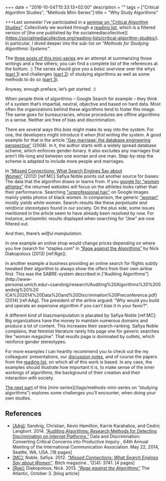 +++
date = "2016-10-04T15:33:13+02:00"
description = ""
tags = ["Critical Algorithm Studies", "Methods Mini-Series"]
title = "Why Study Algorithms"

+++Last semester I’ve participated in a [seminar on “Critical Algorithm Studies”](https://algorithmstudies.wordpress.com/). Collectively we worked through a [reading list](https://algorithmstudies.files.wordpress.com/2016/03/readings.pdf), which is a filtered version of [the one published by the socialmediacollective](
(https://socialmediacollective.org/reading-lists/critical-algorithm-studies/). In particular, I dived deeper into the sub-list on _“Methods for Studying Algorithmic Systems”_.

The [three posts of this mini-series](/tags/methods-mini-series) are an attempt at summarizing those writings and a
few others; you can find a complete list of the references at the bottom. :)
The series should give you a _basic overview_ over the whys ([part 1](/article/why-study-algorithms/)) and challenges ([part 2](/article/challenges-when-studying-algorithms/)) of studying algorithms as well as some methods to do so ([part 3](/article/methods-for-studying-algorithms/)).

Anyway, enough preface, let’s get started. :)

<!--more-->

When people think of algorithms – Google Search for example –
they think of a system that’s impartial, neutral, objective and based on hard data. Most often the organizations behind these algorithms tend to foster this image. The same goes for bureaucracies, whose procedures are offline algorithms in a sense. Neither are free of bias and discrimination.

There are several ways this _bias_ might make its way into the system. For one, the developers might introduce it _when first writing the system_. A good example for that is the article [“Gay marriage: the database engineering perspective”](https://qntm.org/gay) (2008). In it, the author starts with a widely spread database scheme, which enforces gender-binary. It also excludes any marriages that aren’t life-long and between one woman and one man. Step-by-step the scheme is adapted to include more people and marriages.

In [“Missed Connections: What Search Engines Say about Women”](https://safiyaunoble.files.wordpress.com/2012/03/54_search_engines.pdf)&nbsp;(2012)&nbsp;[ref:MC] Safiya Noble points out another source for biases: The data that the algorithm draws or learns from. If you [google for “women athletes”](https://encrypted.google.com/search?hl=en&q=women%20athletes) the returned websites will focus on the athletes looks rather than their
performance. Searching ["unprofessional hair"](https://www.google.at/search?tbm=isch&q=unprofessional+hair&tbs=imgo:1&gws_rd=cr&ei=2FlYV8f2JYXjUZCtoPgB) on Google Images mainly yields photos of black women. In comparison, the generic [“woman”](https://www.google.at/search?tbs=imgo%3A1&tbm=isch&sa=1&btnG=Search&q=woman) mostly yields white women. Search-results like these _perpetuate and reinforce stereotypes_ found in our society. On the plus side, some issues mentioned in the article seem to have already been resolved by now. For instance, antisemitic results displayed when searching for “Jew” are now filtered out.

And then, there’s _willful manipulation_.

In one example an online shop would change prices depending on where you live (search for “staples.com” in [“Rage against the Algorithms”](http://www.theatlantic.com/technology/archive/2013/10/rage-against-the-algorithms/280255/) by Nick Diakopolous (2013)&nbsp;[ref:Rge]).

In another example a business providing an online search for flights subtly tweaked their algorithm to always show the offers from their own airline first. This was the SABRE-system described in [“Auditing Algorithms”](http://www­personal.umich.edu/~csandvig/research/Auditing%20Algorithms%20%20Sandvig%20%20 ICA%202014%20Data%20and%20Discrimination%20Preconference.pdf) (2014)&nbsp;[ref:AAg]. The president of the airline argued: “Why would you build and operate an expensive algorithm if you can’t bias it in your favor?”.

A different kind of bias/manipulation is placated by Safiya Noble&nbsp;[ref:MC]: Big organizations have the money to maintain numerous domains and produce a lot of content. This increases their search-ranking. Safiya Noble complains, that feminist literature rarely hits page one for generic searches like “woman magazine”. That results page is dominated by outlets, which reinforce gender stereotypes.

For more examples I can heartily recommend you to check out the my colleagues’ presentations, our [discussion notes](https://algorithmstudies.wordpress.com/), and of course the papers from the [reading list](https://algorithmstudies.files.wordpress.com/2016/03/readings.pdf), on which all of this work is based. In any case, the examples should illustrate how important it is, to make sense of the inner workings of algorithms, the background of their creation and their interaction with society.

[The next part](/article/challenges-when-studying-algorithms/) of this [mini-series](/tags/methods-mini-series on “studying algorithms”) explores some challenges you’ll encounter, when doing your own studies.

## References

- <a id="ref:AAg" href="#ref:AAg">[AAg]:</a> Sandvig, Christian, Kevin Hamilton, Karrie Karahalios, and Cedric Langbort. 2014. [“Auditing Algorithms: Research Methods for Detecting Discrimination on Internet Platforms.”](http://www-personal.umich.edu/~csandvig/research/Auditing%20Algorithms%20--%20Sandvig%20--%20ICA%202014%20Data%20and%20Discrimination%20Preconference.pdf) Data and Discrimination: Converting Critical Concerns into Productive Inquiry , 64th Annual Meeting of the International Communication Association. May 22, 2014, Seattle, WA, USA. [18 pages]
- <a id="ref:MC" href="#ref:MC">[MC]:</a> Noble, Safiya. 2012. [_“Missed Connections: What Search Engines Say about Women”_](https://safiyaunoble.files.wordpress.com/2012/03/54_search_engines.pdf). Bitch magazine , 12(4): 37­41. [4 pages]
- <a id="ref:Rge" href="#ref:Rge">[Rge]:</a> Diakopolous, Nick. 2013. [_“Rage against the Algorithms”_](http://www.theatlantic.com/technology/archive/2013/10/rage-against-the-algorithms/280255/) The Atlantic, October 3. [blog article]
